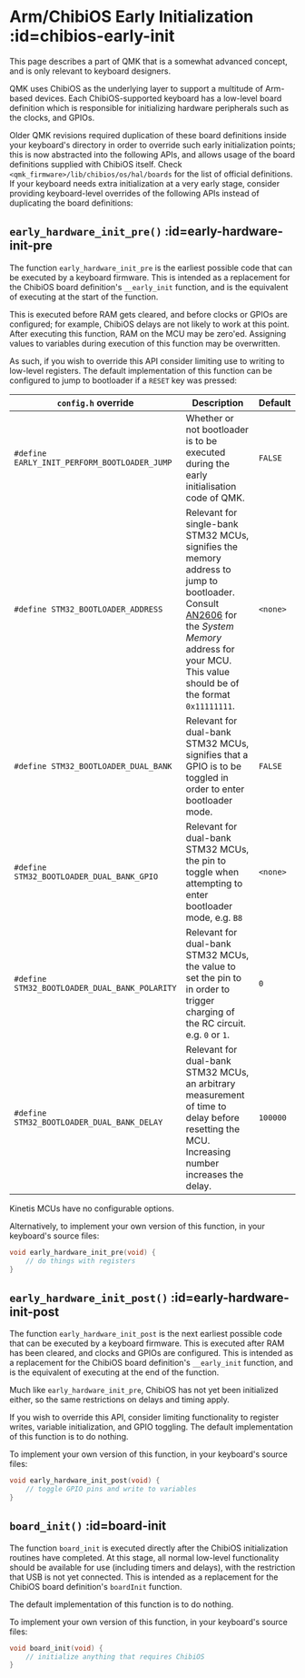 # Arm/ChibiOS Early Initialization :id=chibios-early-init

This page describes a part of QMK that is a somewhat advanced concept, and is only relevant to keyboard designers.

QMK uses ChibiOS as the underlying layer to support a multitude of Arm-based devices. Each ChibiOS-supported keyboard has a low-level board definition which is responsible for initializing hardware peripherals such as the clocks, and GPIOs.

Older QMK revisions required duplication of these board definitions inside your keyboard's directory in order to override such early initialization points; this is now abstracted into the following APIs, and allows usage of the board definitions supplied with ChibiOS itself. Check `<qmk_firmware>/lib/chibios/os/hal/boards` for the list of official definitions. If your keyboard needs extra initialization at a very early stage, consider providing keyboard-level overrides of the following APIs instead of duplicating the board definitions:

## `early_hardware_init_pre()` :id=early-hardware-init-pre

The function `early_hardware_init_pre` is the earliest possible code that can be executed by a keyboard firmware. This is intended as a replacement for the ChibiOS board definition's `__early_init` function, and is the equivalent of executing at the start of the function.

This is executed before RAM gets cleared, and before clocks or GPIOs are configured; for example, ChibiOS delays are not likely to work at this point. After executing this function, RAM on the MCU may be zero'ed. Assigning values to variables during execution of this function may be overwritten.

As such, if you wish to override this API consider limiting use to writing to low-level registers. The default implementation of this function can be configured to jump to bootloader if a `RESET` key was pressed:

| `config.h` override                           | Description                                                                                                                                                                                                                                                                            | Default  |
|-----------------------------------------------|----------------------------------------------------------------------------------------------------------------------------------------------------------------------------------------------------------------------------------------------------------------------------------------|----------|
| `#define EARLY_INIT_PERFORM_BOOTLOADER_JUMP`  | Whether or not bootloader is to be executed during the early initialisation code of QMK.                                                                                                                                                                                               | `FALSE`  |
| `#define STM32_BOOTLOADER_ADDRESS`            | Relevant for single-bank STM32 MCUs, signifies the memory address to jump to bootloader. Consult [AN2606](https://www.st.com/content/st_com/en/search.html#q=an2606-t=resources-page=1) for the _System Memory_ address for your MCU. This value should be of the format `0x11111111`. | `<none>` |
| `#define STM32_BOOTLOADER_DUAL_BANK`          | Relevant for dual-bank STM32 MCUs, signifies that a GPIO is to be toggled in order to enter bootloader mode.                                                                                                                                                                           | `FALSE`  |
| `#define STM32_BOOTLOADER_DUAL_BANK_GPIO`     | Relevant for dual-bank STM32 MCUs, the pin to toggle when attempting to enter bootloader mode, e.g. `B8`                                                                                                                                                                               | `<none>` |
| `#define STM32_BOOTLOADER_DUAL_BANK_POLARITY` | Relevant for dual-bank STM32 MCUs, the value to set the pin to in order to trigger charging of the RC circuit. e.g. `0` or `1`.                                                                                                                                                        | `0`      |
| `#define STM32_BOOTLOADER_DUAL_BANK_DELAY`    | Relevant for dual-bank STM32 MCUs, an arbitrary measurement of time to delay before resetting the MCU. Increasing number increases the delay.                                                                                                                                          | `100000` |

Kinetis MCUs have no configurable options.

Alternatively, to implement your own version of this function, in your keyboard's source files:

```c
void early_hardware_init_pre(void) {
    // do things with registers
}
```

## `early_hardware_init_post()` :id=early-hardware-init-post

The function `early_hardware_init_post` is the next earliest possible code that can be executed by a keyboard firmware. This is executed after RAM has been cleared, and clocks and GPIOs are configured. This is intended as a replacement for the ChibiOS board definition's `__early_init` function, and is the equivalent of executing at the end of the function.

Much like `early_hardware_init_pre`, ChibiOS has not yet been initialized either, so the same restrictions on delays and timing apply.

If you wish to override this API, consider limiting functionality to register writes, variable initialization, and GPIO toggling. The default implementation of this function is to do nothing.

To implement your own version of this function, in your keyboard's source files:

```c
void early_hardware_init_post(void) {
    // toggle GPIO pins and write to variables
}
```

## `board_init()` :id=board-init

The function `board_init` is executed directly after the ChibiOS initialization routines have completed. At this stage, all normal low-level functionality should be available for use (including timers and delays), with the restriction that USB is not yet connected. This is intended as a replacement for the ChibiOS board definition's `boardInit` function.

The default implementation of this function is to do nothing.

To implement your own version of this function, in your keyboard's source files:

```c
void board_init(void) {
    // initialize anything that requires ChibiOS
}
```